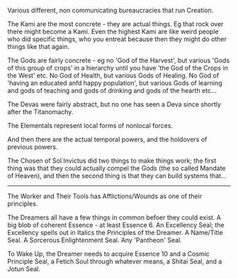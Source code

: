 Various different, non communicating bureaucracies that run Creation.

The Kami are the most concrete - they are actual things. Eg that rock over there might become a Kami. Even the highest Kami are like weird people who did specific things, who you entreat because then they might do other things like that again.

The Gods are fairly concrete - eg no 'God of the Harvest', but various 'Gods of this group of crops' in a hierarchy until you have 'the God of the Crops in the West' etc. No God of Health, but various Gods of Healing. No God of 'having an educated anfd happy population', but various Gods of learning and gods of teaching and gods of drinking and gods of the hearth etc...

The Devas were fairly abstract, but no one has seen a Deva since shortly after the Titanomachy.

The Elementals represent local forms of nonlocal forces.

And then there are the actual temporal powers, and the holdovers of previous powers.

The Chosen of Sol Invictus did two things to make things work; the first thing was that they could actually compel the Gods (the so called Mandate of Heaven), and then the second thing is that they can build systems that...


---

The Worker and Their Tools has Afflictions/Wounds as one of their principles.

The Dreamers all have a few things in common befoer they could exist.
A big blob of coherent Essence - at least Essence 6.
An Excellency Seal; the Excellency spells out in Italics the Principles of the Dreamer.
A Name/Title Seal.
A Sorcerous Enlightenment Seal.
Any 'Pantheon' Seal.

To Wake Up, the Dreamer needs to acquire Essence 10 and a Cosmic Principle Seal, a Fetich Soul through whatever means, a Shitai Seal, and a Jotun Seal.


